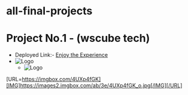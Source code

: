 # all-final-projects

# Project No.1 - (wscube tech)

 - Deployed Link:- [Enjoy the Experience](https://ws-educational-clone.netlify.app/)
 - ![Logo](https://images2.imgbox.com/32/1f/GFkDE7dl_o.jpeg)
   - ![Logo](https://images2.imgbox.com/ab/3e/4UXp4fGK_o.jp)

[URL=https://imgbox.com/4UXp4fGK][IMG]https://images2.imgbox.com/ab/3e/4UXp4fGK_o.jpg[/IMG][/URL]





